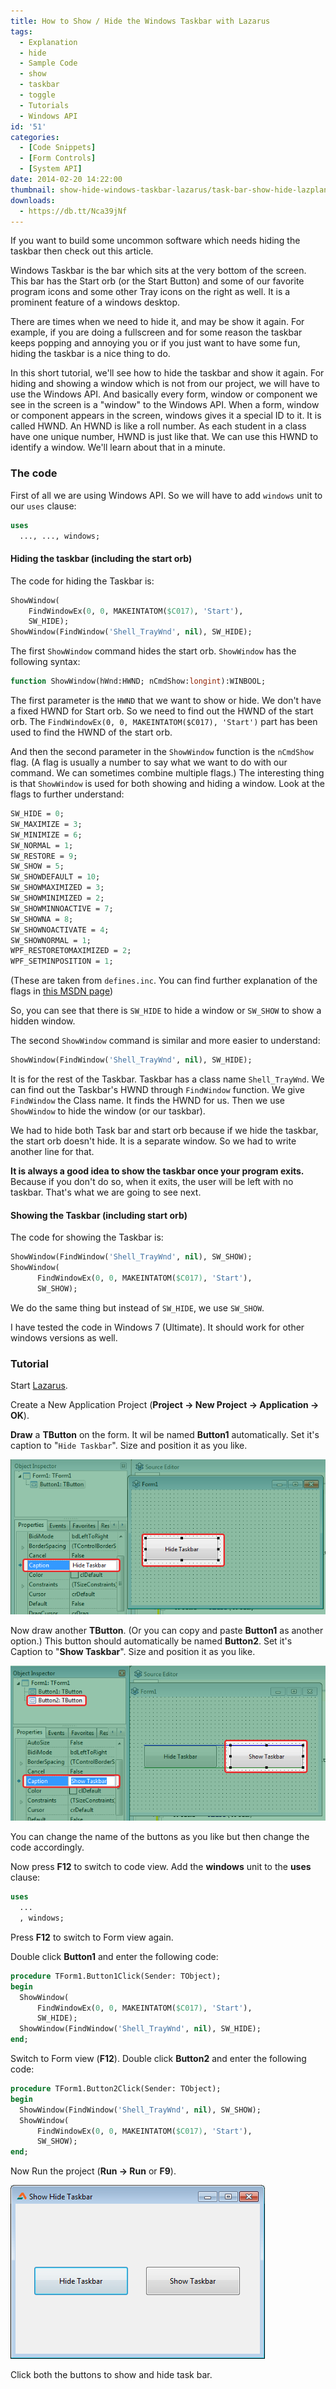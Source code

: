 ```yaml
---
title: How to Show / Hide the Windows Taskbar with Lazarus
tags:
  - Explanation
  - hide
  - Sample Code
  - show
  - taskbar
  - toggle
  - Tutorials
  - Windows API
id: '51'
categories:
  - [Code Snippets]
  - [Form Controls]
  - [System API]
date: 2014-02-20 14:22:00
thumbnail: show-hide-windows-taskbar-lazarus/task-bar-show-hide-lazplanet-thumb.jpg
downloads:
  - https://db.tt/Nca39jNf
---
```


If you want to build some uncommon software which needs hiding the taskbar then check out this article.
<!-- more -->


Windows Taskbar is the bar which sits at the very bottom of the screen. This bar has the Start orb (or the Start Button) and some of our favorite program icons and some other Tray icons on the right as well. It is a prominent feature of a windows desktop.

There are times when we need to hide it, and may be show it again. For example, if you are doing a fullscreen and for some reason the taskbar keeps popping and annoying you or if you just want to have some fun, hiding the taskbar is a nice thing to do.

In this short tutorial, we'll see how to hide the taskbar and show it again. For hiding and showing a window which is not from our project, we will have to use the Windows API. And basically every form, window or component we see in the screen is a "window" to the Windows API. When a form, window or component appears in the screen, windows gives it a special ID to it. It is called HWND. An HWND is like a roll number. As each student in a class have one unique number, HWND is just like that. We can use this HWND to identify a window. We'll learn about that in a minute.

### The code

First of all we are using Windows API. So we will have to add `windows` unit to our `uses` clause:

```pascal
uses
  ..., ..., windows;
```


#### Hiding the taskbar (including the start orb)

The code for hiding the Taskbar is:

```pascal
ShowWindow(
    FindWindowEx(0, 0, MAKEINTATOM($C017), 'Start'),
    SW_HIDE);
ShowWindow(FindWindow('Shell_TrayWnd', nil), SW_HIDE);
```

The first `ShowWindow` command hides the start orb. `ShowWindow` has the following syntax:

```pascal
function ShowWindow(hWnd:HWND; nCmdShow:longint):WINBOOL;
```

The first parameter is the `HWND` that we want to show or hide. We don't have a fixed HWND for Start orb. So we need to find out the HWND of the start orb. The `FindWindowEx(0, 0, MAKEINTATOM($C017), 'Start')` part has been used to find the HWND of the start orb.

And then the second parameter in the `ShowWindow` function is the `nCmdShow` flag. (A flag is usually a number to say what we want to do with our command. We can sometimes combine multiple flags.) The interesting thing is that `ShowWindow` is used for both showing and hiding a window. Look at the flags to further understand:

```pascal
SW_HIDE = 0;
SW_MAXIMIZE = 3;
SW_MINIMIZE = 6;
SW_NORMAL = 1;
SW_RESTORE = 9;
SW_SHOW = 5;
SW_SHOWDEFAULT = 10;
SW_SHOWMAXIMIZED = 3;
SW_SHOWMINIMIZED = 2;
SW_SHOWMINNOACTIVE = 7;
SW_SHOWNA = 8;
SW_SHOWNOACTIVATE = 4;
SW_SHOWNORMAL = 1;
WPF_RESTORETOMAXIMIZED = 2;
WPF_SETMINPOSITION = 1;
```

(These are taken from `defines.inc`. You can find further explanation of the flags in [this MSDN page](http://msdn.microsoft.com/en-us/library/windows/desktop/ms633548%28v=vs.85%29.aspx))

So, you can see that there is `SW_HIDE` to hide a window or `SW_SHOW` to show a hidden window.

The second `ShowWindow` command is similar and more easier to understand:

```pascal
ShowWindow(FindWindow('Shell_TrayWnd', nil), SW_HIDE);
```

It is for the rest of the Taskbar. Taskbar has a class name `Shell_TrayWnd`. We can find out the Taskbar's HWND through `FindWindow` function. We give `FindWindow` the Class name. It finds the HWND for us. Then we use `ShowWindow` to hide the window (or our taskbar).

We had to hide both Task bar and start orb because if we hide the taskbar, the start orb doesn't hide. It is a separate window. So we had to write another line for that.

**It is always a good idea to show the taskbar once your program exits.** Because if you don't do so, when it exits, the user will be left with no taskbar. That's what we are going to see next.


#### Showing the Taskbar (including start orb)

The code for showing the Taskbar is:

```pascal
ShowWindow(FindWindow('Shell_TrayWnd', nil), SW_SHOW);
ShowWindow(
      FindWindowEx(0, 0, MAKEINTATOM($C017), 'Start'),
      SW_SHOW);
```

We do the same thing but instead of `SW_HIDE`, we use `SW_SHOW`.

I have tested the code in Windows 7 (Ultimate). It should work for other windows versions as well.


### Tutorial

Start [Lazarus](http://www.lazarus.freepascal.org/).

Create a New Application Project (**Project -> New Project -> Application -> OK**).

**Draw** a **TButton** on the form. It wil be named **Button1** automatically. Set it's caption to "`Hide Taskbar`". Size and position it as you like.


![Hide Taskbar Button in lazarus, windows](show-hide-windows-taskbar-lazarus/hide-taskbar-button-lazarus.gif "Hide Taskbar Button in lazarus, windows")


Now draw another **TButton**. (Or you can copy and paste **Button1** as another option.) This button should automatically be named **Button2**. Set it's Caption to "**Show Taskbar**". Size and position it as you like.


![Show Taskbar Button in lazarus, windows](show-hide-windows-taskbar-lazarus/show-taskbar-button-lazarus.gif "Show Taskbar Button in lazarus, windows")


You can change the name of the buttons as you like but then change the code accordingly.

Now press **F12** to switch to code view. Add the **windows** unit to the **uses** clause:

```pascal
uses
  ...
  , windows;
```

Press **F12** to switch to Form view again.

Double click **Button1** and enter the following code:

```pascal
procedure TForm1.Button1Click(Sender: TObject);
begin
  ShowWindow(
      FindWindowEx(0, 0, MAKEINTATOM($C017), 'Start'),
      SW_HIDE);
  ShowWindow(FindWindow('Shell_TrayWnd', nil), SW_HIDE);
end;
```

Switch to Form view (**F12**). Double click **Button2** and enter the following code:

```pascal
procedure TForm1.Button2Click(Sender: TObject);
begin
  ShowWindow(FindWindow('Shell_TrayWnd', nil), SW_SHOW);
  ShowWindow(
      FindWindowEx(0, 0, MAKEINTATOM($C017), 'Start'),
      SW_SHOW);
end;
```

Now Run the project (**Run -> Run** or **F9**).


![show hide taskbar lazarus project](show-hide-windows-taskbar-lazarus/show-hide-taskbar-lazarus-project.gif "show hide taskbar lazarus project")


Click both the buttons to show and hide task bar.
